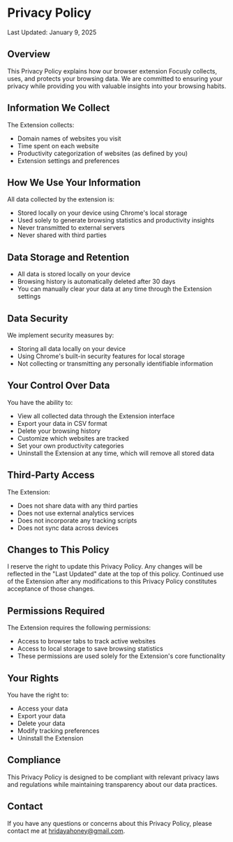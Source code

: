 # Privacy Policy

Last Updated: January 9, 2025

## Overview
This Privacy Policy explains how our browser extension Focusly collects, uses, and protects your browsing data. We are committed to ensuring your privacy while providing you with valuable insights into your browsing habits.

## Information We Collect
The Extension collects:
- Domain names of websites you visit
- Time spent on each website
- Productivity categorization of websites (as defined by you)
- Extension settings and preferences

## How We Use Your Information
All data collected by the extension is:
- Stored locally on your device using Chrome's local storage
- Used solely to generate browsing statistics and productivity insights
- Never transmitted to external servers
- Never shared with third parties

## Data Storage and Retention
- All data is stored locally on your device
- Browsing history is automatically deleted after 30 days
- You can manually clear your data at any time through the Extension settings

## Data Security
We implement security measures by:
- Storing all data locally on your device
- Using Chrome's built-in security features for local storage
- Not collecting or transmitting any personally identifiable information

## Your Control Over Data
You have the ability to:
- View all collected data through the Extension interface
- Export your data in CSV format
- Delete your browsing history
- Customize which websites are tracked
- Set your own productivity categories
- Uninstall the Extension at any time, which will remove all stored data

## Third-Party Access
The Extension:
- Does not share data with any third parties
- Does not use external analytics services
- Does not incorporate any tracking scripts
- Does not sync data across devices

## Changes to This Policy
I reserve the right to update this Privacy Policy. Any changes will be reflected in the "Last Updated" date at the top of this policy. Continued use of the Extension after any modifications to this Privacy Policy constitutes acceptance of those changes.

## Permissions Required
The Extension requires the following permissions:
- Access to browser tabs to track active websites
- Access to local storage to save browsing statistics
- These permissions are used solely for the Extension's core functionality

## Your Rights
You have the right to:
- Access your data
- Export your data
- Delete your data
- Modify tracking preferences
- Uninstall the Extension

## Compliance
This Privacy Policy is designed to be compliant with relevant privacy laws and regulations while maintaining transparency about our data practices.

## Contact
If you have any questions or concerns about this Privacy Policy, please contact me at hridayahoney@gmail.com.
